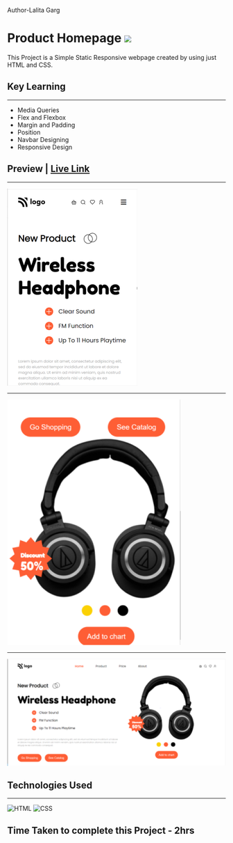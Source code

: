 Author-Lalita Garg
# Product Homepage  ![](	https://img.shields.io/website-up-down-green-red/http/monip.org.svg)

This Project is a Simple Static Responsive webpage created by using just HTML and  CSS.

## Key Learning 
***
- Media Queries 
- Flex and Flexbox
- Margin and Padding 
- Position 
- Navbar Designing 
- Responsive Design

## Preview | [Live Link](https://07-producthomepage.netlify.app/)
***
![ScreenShot](./screenshots/screenshot1.PNG)
***
![ScreenShot](./screenshots/screenshot2.PNG)
***
![ScreenShot](./screenshots/screenshot3.PNG)

## Technologies Used 
***
![HTML](https://img.shields.io/badge/HTML5-E34F26?style=for-the-badge&logo=html5&logoColor=white)
![CSS](	https://img.shields.io/badge/CSS3-1572B6?style=for-the-badge&logo=css3&logoColor=white)

## Time Taken to complete this Project - 2hrs
